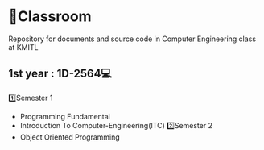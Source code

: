 # :scroll:Classroom
Repository for documents and source code in Computer Engineering class at KMITL
## 1st year : 1D-2564:computer:
:one:Semester 1
- Programming Fundamental
- Introduction To Computer-Engineering(ITC)
:two:Semester 2
- Object Oriented Programming
